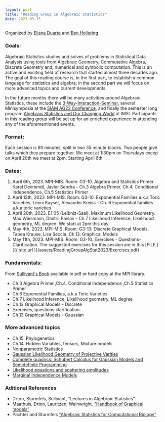 ```yaml
---
layout: post
title: "Reading Group In Algebraic Statistics"
date: 2023-03-15
---
```

Organized by [Eliana Duarte](https://emduart2.github.io) and [Ben Hollering](https://sites.google.com/view/benhollering)
### Goals:
Algebraic Statistics  studies and solves of problems in Statistical Data Analysis using 
tools from Algebraic Geometry, Commutative Algebra, Discrete Geometry and, numerical and symbolic computation.
This is an active and exciting field of research that started almost three decades ago.
The goal of this reading course is, in the first part, to establish a common language for statistics and algebra; in the second part we will focus on more advanced topics and current
developments.

In the future months there will be many activities around Algebraic Statistics, these include
the [3-Way-Interaction-Seminar](https://3-way-interaction.de), several Minisymposia at the [SIAM AG23 Conference](https://www.siam.org/conferences/cm/conference/ag23), and finally
the semester long program [Algebraic Statistics and Our Changing World](https://www.imsi.institute/activities/algebraic-statistics-and-our-changing-world/)
at IMSI. Participants in this reading group will be set up for an enriched experience in attending any of the aforementioned events.
### Format:
Each session is 90 minutes, split in two 35 minute blocks. Two people give talks
which they prepare together. We meet at 1:30pm on Thursdays excep on April 20th we meet at 2pm. Starting April 6th

### Dates:
1. April 6th, 2023. MPI-MIS. Room: G3-10. Algebra and Statistics Primer.  Karel Devriendt, Javier Sendra - 
 Ch.3 Algebra Primer, Ch.4. Conditional Independence, Ch.5 Statistics Primer
1. April 13th, 2023. MPI-MIS. Room: G3-10. Exponential Families a.k.a Toric Varieties. Leoni Kayser, Alexander Kreiss - 
Ch. 6 Exponential families a.k.a toric varieties
1. April 20th, 2023. E1 05 (Leibniz-Saal). Maximum Likelihood Geometry. Max Wiesmann, Dmitrii Pavlov - 
Ch.7 Likelihood Inference, Likelihood geometry, ML degree. We start at 2pm this day.
1. May 4th, 2023. MPI-MIS. Room: G3-10. Discrete Graphical Models. Tabea Krause, Lisa Seccia. Ch.13. Graphical Models
1. May 11th, 2023. MPI-MIS. Room: G3-10. Exercises - Questions- Clarification. The suggested exercises for this session are in this [FILE.]({{ site.url }}/assets/ReadingGroupAlgStat2023/Exercises.pdf)

### Fundamentals: 
From [Sullivant's Book]( https://bookstore.ams.org/view?ProductCode=GSM/194) available in pdf or hard copy at the MPI library.
- Ch.3 Algebra Primer ,Ch.4. Conditional Independence ,Ch.5 Statistics Primer
- Ch.6 Exponential Families, a.k.a Toric Varieties
- Ch.7 Likelihood Inference, Likelihood geometry, ML degree
- Ch.13 Graphical Models - Discrete
-  Exercises, questions clarification.
- Ch.13 Graphical Models - Gaussian

### More advanced topics
- Ch.15. Phylogenetics
- Ch.14. Hidden Variables, tensors, Mixture models
- [Nonparametric Statistics](https://link.springer.com/article/10.1007/s00454-018-0024-y)
- [Gaussian Likelihood Geometry of Projective Varities](https://arxiv.org/pdf/2208.12560.pdf)
- [Complete quadrics: Schubert Calculus for Gaussian Models and Semidefinite Programming](https://arxiv.org/pdf/2011.08791.pdf)
- [Likelihood equations and scattering amplitudes](https://msp.org/astat/2021/12-2/p04.xhtml)
- [Marginal Independence Models](https://arxiv.org/abs/2112.10287)

### Aditional References
- Drton, Sturmfels, Sullivant, "Lectures in Algebraic Statistics"
- Maathuis, Drton, Lauritzen, Wainwright, ["Handbook of Graphical models"](https://www.taylorfrancis.com/books/edit/10.1201/9780429463976/handbook-graphical-models-mathias-drton-steffen-lauritzen-marloes-maathuis-martin-wainwright)
- Pachter and Sturmfels ["Algebraic Statistics for Computational Biology"](https://www.cambridge.org/core/books/algebraic-statistics-for-computational-biology/2E5CCE6BB6751EB7423EE3D2BF40EBFF)
